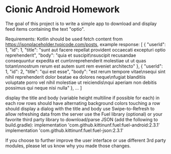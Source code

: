 # Cionic Android Homework
The goal of this project is to write a simple app to download and display feed items containing the text "optio".

Requirements:
Kotlin should be used
fetch content from https://jsonplaceholder.typicode.com/posts, example response:
    [
      {
        "userId": 1,
        "id": 1,
        "title": "sunt aut facere repellat provident occaecati excepturi optio reprehenderit",
        "body": "quia et suscipit\nsuscipit recusandae consequuntur expedita et cum\nreprehenderit molestiae ut ut quas totam\nnostrum rerum est autem sunt rem eveniet architecto"
      },
      {
        "userId": 1,
        "id": 2,
        "title": "qui est esse",
        "body": "est rerum tempore vitae\nsequi sint nihil reprehenderit dolor beatae ea dolores neque\nfugiat blanditiis voluptate porro vel nihil molestiae ut reiciendis\nqui aperiam non debitis possimus qui neque nisi nulla"
      },
      ...
    ]

display the title and body (variable height multiline if possible for each) in each row
rows should have alternating background colors
touching a row should display a dialog with the title and body
use Swipe-to-Refresh to allow refreshing data from the server
use the Fuel library (optional) or your favorite third party library to download/parse JSON (add the following to build.gradle):
    implementation 'com.github.kittinunf.fuel:fuel-android:2.3.1'
    implementation 'com.github.kittinunf.fuel:fuel-json:2.3.1'

If you choose to further improve the user interface or use different 3rd party modules, please let us know why you made those changes.
